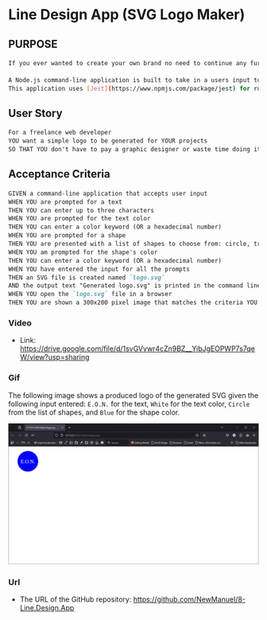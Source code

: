 # Line Design App (SVG Logo Maker)

## PURPOSE

```bash
If you ever wanted to create your own brand no need to continue any further. This application help to create a logo for those who lack the artisic ability to create one themselves, using simpple shapes and colors.

A Node.js command-line application is built to take in a users input to generate a logo and save it as an [SVG file](https://en.wikipedia.org/wiki/Scalable_Vector_Graphics). The application prompts the user to select a color and shape, provide text for the logo, and save the generated SVG to a `.svg` file.
This application uses [Jest](https://www.npmjs.com/package/jest) for running the unit tests and [Inquirer](https://www.npmjs.com/package/inquirer/v/8.2.4) for collecting input from the user. 
```

## User Story

```md
For a freelance web developer
YOU want a simple logo to be generated for YOUR projects
SO THAT YOU don't have to pay a graphic designer or waste time doing it yourself
```

## Acceptance Criteria

```md
GIVEN a command-line application that accepts user input
WHEN YOU are prompted for a text
THEN YOU can enter up to three characters
WHEN YOU are prompted for the text color
THEN YOU can enter a color keyword (OR a hexadecimal number)
WHEN YOU are prompted for a shape
THEN YOU are presented with a list of shapes to choose from: circle, triangle, and square
WHEN YOU am prompted for the shape's color
THEN YOU can enter a color keyword (OR a hexadecimal number)
WHEN YOU have entered the input for all the prompts
THEN an SVG file is created named `logo.svg`
AND the output text "Generated logo.svg" is printed in the command line
WHEN YOU open the `logo.svg` file in a browser
THEN YOU are shown a 300x200 pixel image that matches the criteria YOU entered
```

### Video

* Link: https://drive.google.com/file/d/1svGVvwr4cZn9BZ__YibJgEOPWP7s7qeW/view?usp=sharing

### Gif

The following image shows a produced logo of the generated SVG given the following input entered: `E.O.N.` for the text, `White` for the text color, `Circle` from the list of shapes, and `Blue` for the shape color.

![Image showing a blue circle with white text that reads "E.O.N.".](./Images/Image%20Preview.png)

### Url

* The URL of the GitHub repository: https://github.com/NewManuel/8-Line.Design.App